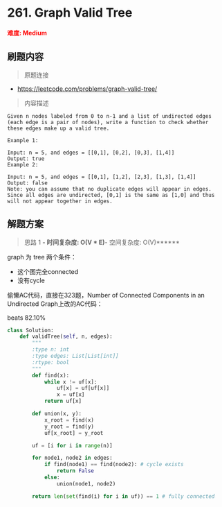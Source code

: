 # 261. Graph Valid Tree

**<font color=red>难度: Medium</font>**

## 刷题内容

> 原题连接

* https://leetcode.com/problems/graph-valid-tree/

> 内容描述

```
Given n nodes labeled from 0 to n-1 and a list of undirected edges (each edge is a pair of nodes), write a function to check whether these edges make up a valid tree.

Example 1:

Input: n = 5, and edges = [[0,1], [0,2], [0,3], [1,4]]
Output: true
Example 2:

Input: n = 5, and edges = [[0,1], [1,2], [2,3], [1,3], [1,4]]
Output: false
Note: you can assume that no duplicate edges will appear in edges. Since all edges are undirected, [0,1] is the same as [1,0] and thus will not appear together in edges.
```

## 解题方案

> 思路 1
******- 时间复杂度: O(V * E)******- 空间复杂度: O(V)******

graph 为 tree 两个条件：

- 这个图完全connected
- 没有cycle

偷懒AC代码，直接在323题，Number of Connected Components in an Undirected Graph上改的AC代码：

beats 82.10%

```python
class Solution:
    def validTree(self, n, edges):
        """
        :type n: int
        :type edges: List[List[int]]
        :rtype: bool
        """
        def find(x):
            while x != uf[x]:
                uf[x] = uf[uf[x]]
                x = uf[x]
            return uf[x]

        def union(x, y):
            x_root = find(x)
            y_root = find(y)
            uf[x_root] = y_root

        uf = [i for i in range(n)]

        for node1, node2 in edges:
            if find(node1) == find(node2): # cycle exists
                return False
            else:
                union(node1, node2)

        return len(set(find(i) for i in uf)) == 1 # fully connected
```









